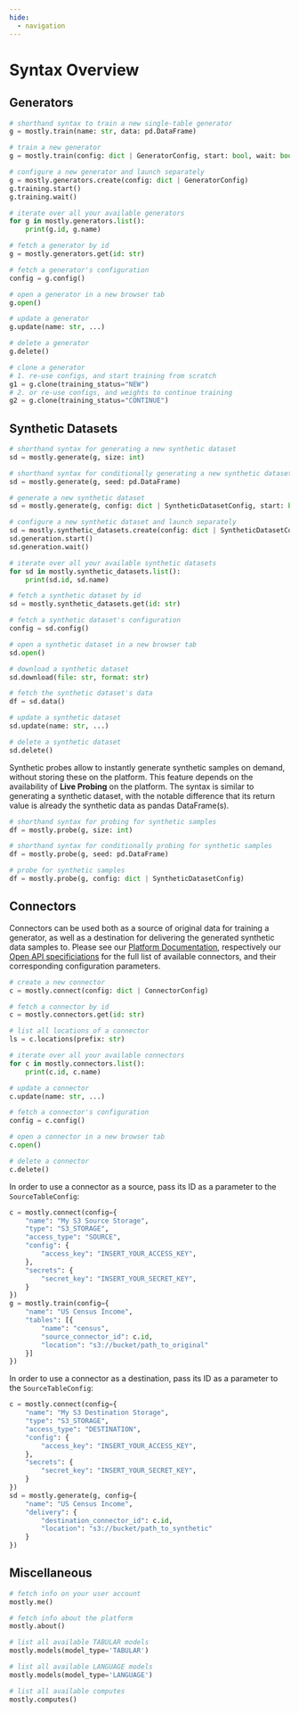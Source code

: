 ```yaml
---
hide:
  - navigation
---
```


# Syntax Overview

## Generators

```python
# shorthand syntax to train a new single-table generator
g = mostly.train(name: str, data: pd.DataFrame)

# train a new generator
g = mostly.train(config: dict | GeneratorConfig, start: bool, wait: bool)

# configure a new generator and launch separately
g = mostly.generators.create(config: dict | GeneratorConfig)
g.training.start()
g.training.wait()

# iterate over all your available generators
for g in mostly.generators.list():
    print(g.id, g.name)

# fetch a generator by id
g = mostly.generators.get(id: str)

# fetch a generator's configuration
config = g.config()

# open a generator in a new browser tab
g.open()

# update a generator
g.update(name: str, ...)

# delete a generator
g.delete()

# clone a generator
# 1. re-use configs, and start training from scratch
g1 = g.clone(training_status="NEW")       
# 2. or re-use configs, and weights to continue training 
g2 = g.clone(training_status="CONTINUE")
```

## Synthetic Datasets

```python
# shorthand syntax for generating a new synthetic dataset
sd = mostly.generate(g, size: int)

# shorthand syntax for conditionally generating a new synthetic dataset
sd = mostly.generate(g, seed: pd.DataFrame)

# generate a new synthetic dataset
sd = mostly.generate(g, config: dict | SyntheticDatasetConfig, start: bool, wait: bool)

# configure a new synthetic dataset and launch separately
sd = mostly.synthetic_datasets.create(config: dict | SyntheticDatasetConfig)
sd.generation.start()
sd.generation.wait()

# iterate over all your available synthetic datasets
for sd in mostly.synthetic_datasets.list():
    print(sd.id, sd.name)

# fetch a synthetic dataset by id
sd = mostly.synthetic_datasets.get(id: str)

# fetch a synthetic dataset's configuration
config = sd.config()

# open a synthetic dataset in a new browser tab
sd.open()

# download a synthetic dataset
sd.download(file: str, format: str)

# fetch the synthetic dataset's data
df = sd.data()

# update a synthetic dataset
sd.update(name: str, ...)

# delete a synthetic dataset
sd.delete()
```

Synthetic probes allow to instantly generate synthetic samples on demand, without storing these on the platform. This feature depends on the availability of **Live Probing** on the platform. The syntax is similar to generating a synthetic dataset, with the notable difference that its return value is already the synthetic data as pandas DataFrame(s).
```python
# shorthand syntax for probing for synthetic samples
df = mostly.probe(g, size: int)

# shorthand syntax for conditionally probing for synthetic samples
df = mostly.probe(g, seed: pd.DataFrame)

# probe for synthetic samples
df = mostly.probe(g, config: dict | SyntheticDatasetConfig)
```

## Connectors

Connectors can be used both as a source of original data for training a generator, as well as a destination for delivering the generated synthetic data samples to. Please see our [Platform Documentation](https://mostly.ai/docs), respectively our [Open API specificiations](https://github.com/mostly-ai/mostly-openapi/blob/main/public-api.yaml) for the full list of available connectors, and their corresponding configuration parameters.  

```python
# create a new connector
c = mostly.connect(config: dict | ConnectorConfig)

# fetch a connector by id
c = mostly.connectors.get(id: str)

# list all locations of a connector
ls = c.locations(prefix: str)

# iterate over all your available connectors
for c in mostly.connectors.list():
    print(c.id, c.name)

# update a connector
c.update(name: str, ...)

# fetch a connector's configuration
config = c.config()

# open a connector in a new browser tab
c.open()

# delete a connector
c.delete()
```

In order to use a connector as a source, pass its ID as a parameter to the `SourceTableConfig`:
```python
c = mostly.connect(config={
    "name": "My S3 Source Storage",
    "type": "S3_STORAGE",
    "access_type": "SOURCE",
    "config": {
        "access_key": "INSERT_YOUR_ACCESS_KEY",
    },
    "secrets": {
        "secret_key": "INSERT_YOUR_SECRET_KEY",
    }
})
g = mostly.train(config={
    "name": "US Census Income",
    "tables": [{
        "name": "census",
        "source_connector_id": c.id,
        "location": "s3://bucket/path_to_original"
    }]
})
```

In order to use a connector as a destination, pass its ID as a parameter to the `SourceTableConfig`:
```python
c = mostly.connect(config={
    "name": "My S3 Destination Storage",
    "type": "S3_STORAGE",
    "access_type": "DESTINATION",
    "config": {
        "access_key": "INSERT_YOUR_ACCESS_KEY",
    },
    "secrets": {
        "secret_key": "INSERT_YOUR_SECRET_KEY",
    }
})
sd = mostly.generate(g, config={
    "name": "US Census Income",
    "delivery": {
        "destination_connector_id": c.id,
        "location": "s3://bucket/path_to_synthetic"
    }
})
```

## Miscellaneous

```python
# fetch info on your user account
mostly.me()

# fetch info about the platform
mostly.about()

# list all available TABULAR models
mostly.models(model_type='TABULAR')

# list all available LANGUAGE models
mostly.models(model_type='LANGUAGE')

# list all available computes
mostly.computes()
```
